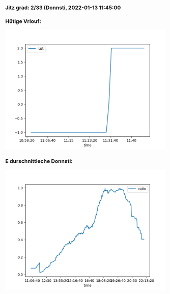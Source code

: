 ### Jitz grad: 2/33 (Donnsti, 2022-01-13 11:45:00

### Hütige Vrlouf:
![Graph](Today.png)

### E durschnittleche Donnsti:
![Graph](Donnsti.png)